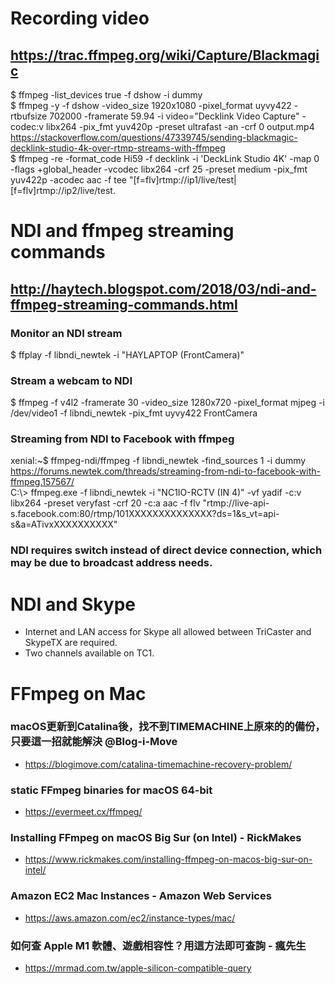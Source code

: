 # Recording video
## https://trac.ffmpeg.org/wiki/Capture/Blackmagic
$ ffmpeg -list_devices true -f dshow -i dummy <br>
$ ffmpeg -y -f dshow -video_size 1920x1080 -pixel_format  uyvy422 -rtbufsize 702000 -framerate 59.94 -i video="Decklink Video Capture" -codec:v libx264 -pix_fmt yuv420p -preset ultrafast -an -crf 0  output.mp4 <br>
https://stackoverflow.com/questions/47339745/sending-blackmagic-decklink-studio-4k-over-rtmp-streams-with-ffmpeg <br>
$ ffmpeg -re -format_code Hi59 -f decklink -i 'DeckLink Studio 4K' -map 0 -flags +global_header -vcodec libx264 -crf 25 -preset medium -pix_fmt yuv422p -acodec aac -f tee "[f=flv]rtmp://ip1/live/test|[f=flv]rtmp://ip2/live/test.
# NDI and ffmpeg streaming commands
## http://haytech.blogspot.com/2018/03/ndi-and-ffmpeg-streaming-commands.html
### Monitor an NDI stream
$ ffplay -f libndi_newtek -i "HAYLAPTOP (FrontCamera)" <br>
### Stream a webcam to NDI
$ ffmpeg -f v4l2 -framerate 30 -video_size 1280x720 -pixel_format mjpeg -i /dev/video1 -f libndi_newtek -pix_fmt uyvy422 FrontCamera
### Streaming from NDI to Facebook with ffmpeg
xenial:~$ ffmpeg-ndi/ffmpeg -f libndi_newtek -find_sources 1 -i dummy
https://forums.newtek.com/threads/streaming-from-ndi-to-facebook-with-ffmpeg.157567/ <br>
C:\\> ffmpeg.exe -f libndi_newtek -i "NC1IO-RCTV (IN 4)" -vf yadif -c:v libx264 -preset veryfast -crf 20 -c:a aac -f flv "rtmp://live-api-s.facebook.com:80/rtmp/101XXXXXXXXXXXXXX?ds=1&s_vt=api-s&a=ATivxXXXXXXXXXX"
### NDI requires switch instead of direct device connection, which may be due to broadcast address needs.
# NDI and Skype
- Internet and LAN access for Skype all allowed between TriCaster and SkypeTX are required. 
- Two channels available on TC1.
# FFmpeg on Mac
### macOS更新到Catalina後，找不到TIMEMACHINE上原來的的備份，只要這一招就能解決 @Blog-i-Move
 - https://blogimove.com/catalina-timemachine-recovery-problem/
### static FFmpeg binaries for macOS 64-bit
 - https://evermeet.cx/ffmpeg/
### Installing FFmpeg on macOS Big Sur (on Intel) - RickMakes
 - https://www.rickmakes.com/installing-ffmpeg-on-macos-big-sur-on-intel/
### Amazon EC2 Mac Instances - Amazon Web Services
 - https://aws.amazon.com/ec2/instance-types/mac/
### 如何查 Apple M1 軟體、遊戲相容性？用這方法即可查詢 - 瘋先生
 - https://mrmad.com.tw/apple-silicon-compatible-query

